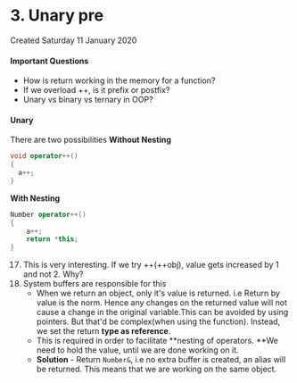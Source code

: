 # 3. Unary pre
Created Saturday 11 January 2020

#### Important Questions

* How is return working in the memory for a function?
* If we overload ++, is it prefix or postfix?
* Unary vs binary vs ternary in OOP?


#### Unary
There are two possibilities
**Without Nesting**
```c++
void operator++()
{
  a++;
}
```

**With Nesting**
```c++
Number operator++()
{
	a++;
	return *this;
}
```

17. This is very interesting. If we try ++(++obj), value gets increased by 1 and not 2. Why?
18. System buffers are responsible for this
	* When we return an object, only it's value is returned. i.e Return by value is the norm. Hence any changes on the returned value will not cause a change in the original variable.This can be avoided by using pointers. But that'd be complex(when using the function). Instead, we set the return **type as reference**.
	* This is required in order to facilitate **nesting of operators. **We need to hold the value, until we are done working on it.
	* **Solution** - Return ``Number&``, i.e no extra buffer is created, an alias will be returned. This means that we are working on the same object.


